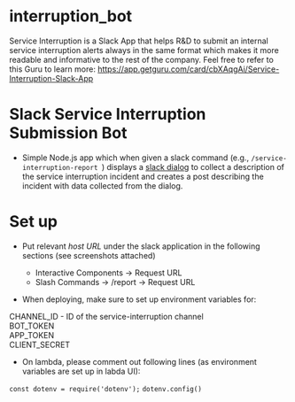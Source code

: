 # interruption_bot
Service Interruption is a Slack App that helps R&D to submit an internal service interruption alerts always in the same format which makes it more readable and informative to the rest of the company. Feel free to refer to this Guru to learn more: https://app.getguru.com/card/cbXAqgAi/Service-Interruption-Slack-App

# Slack Service Interruption Submission Bot
* Simple Node.js app which when given a slack command (e.g., `/service-interruption-report `) displays a [slack dialog](https://api.slack.com/dialogs) to collect a description of the service interruption incident and creates a post describing the incident with data collected from the dialog.

# Set up

* Put relevant *host URL* under the slack application in the following sections (see screenshots attached)
    * Interactive Components -> Request URL
    * Slash Commands -> /report -> Request URL

* When deploying, make sure to set up environment variables for:

CHANNEL_ID - ID of the service-interruption channel  
BOT_TOKEN  
APP_TOKEN  
CLIENT_SECRET  

* On lambda, please comment out following lines (as environment variables are set up in labda UI):

`const dotenv = require('dotenv');`
`dotenv.config()`